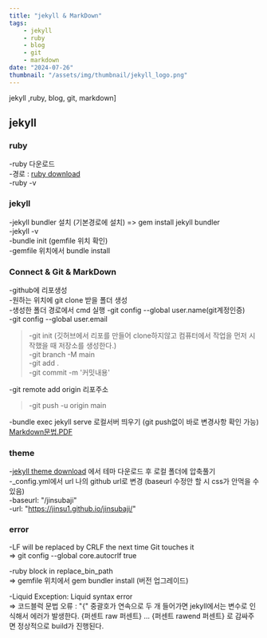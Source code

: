 ```yaml
---
title: "jekyll & MarkDown"
tags:
    - jekyll
    - ruby
    - blog
    - git
    - markdown
date: "2024-07-26"
thumbnail: "/assets/img/thumbnail/jekyll_logo.png"
---
```

jekyll ,ruby, blog, git, markdown]
## jekyll
### ruby
-ruby 다운로드   
-경로 : [ruby download](https://rubyinstaller.org/downloads/)   
-ruby -v   

### jekyll
-jekyll bundler 설치 (기본경로에 설치) => gem install jekyll bundler   
-jekyll -v   
-bundle init (gemfile 위치 확인)   
-gemfile 위치에서 bundle install   


### Connect & Git & MarkDown
-github에 리포생성   
-원하는 위치에 git clone 받을 폴더 생성    
-생성한 폴더 경로에서 cmd 실행
-git config --global user.name(git계정인증)   
-git config --global user.email

>-git init (깃허브에서 리포를 만들어 clone하지않고 컴퓨터에서 작업을 먼저 시작했을 때 저장소를 생성한다.)   
-git branch -M main   
-git add .   
-git commit -m '커밋내용'   

-git remote add origin 리포주소  

>-git push -u origin main   

-bundle exec jekyll serve 로컬서버 띄우기 (git push없이 바로 변경사항 확인 가능)   
[Markdown문법.PDF](https://github.com/user-attachments/files/16408354/04-.pdf)

### theme
-[jekyll theme download](http://jekyllthemes.org/) 에서 테마 다운로드 후 로컬 폴더에 압축풀기   
-_config.yml에서 url 나의 github url로 변경 (baseurl 수정안 할 시 css가 안먹을 수 있음)   
-baseurl: "/jinsubaji"   
-url: "https://jinsu1.github.io/jinsubaji/"   


### error 
-LF will be replaced by CRLF the next time Git touches it   
 => git config --global core.autocrlf true   

-ruby block in replace_bin_path   
=> gemfile 위치에서 gem bundler install (버전 업그레이드)

-Liquid Exception: Liquid syntax error    
=> 코드블럭 문법 오류 : "{" 중괄호가 연속으로 두 개 들어가면 jekyll에서는 변수로 인식해서 에러가 발생한다. {퍼센트 raw 퍼센트} ... {퍼센트 rawend 퍼센트} 로 감싸주면 정상적으로 build가 진행된다.
